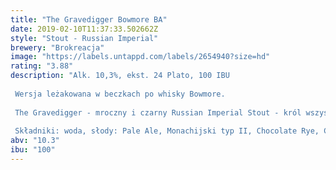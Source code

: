 ```yaml
---
title: "The Gravedigger Bowmore BA"
date: 2019-02-10T11:37:33.502662Z
style: "Stout - Russian Imperial"
brewery: "Brokreacja"
image: "https://labels.untappd.com/labels/2654940?size=hd"
rating: "3.88"
description: "Alk. 10,3%, ekst. 24 Plato, 100 IBU  Wersja leżakowana w beczkach po whisky Bowmore.  The Gravedigger - mroczny i czarny Russian Imperial Stout - król wszystkich piw. Niezwykle kompleksowy trunek oferujący aromat złożony z czekolady, świeżo palonej kawy oraz wyciszonej nuty szlachetnego alkoholu. Likierowa słodycz i pełnia zostały w nim obudowane mocną w cyfrach, ale przyjemną w ustach goryczką.  Składniki: woda, słody: Pale Ale, Monachijski typ II, Chocolate Rye, Chocolate Wheat, Carafa Special typ III, chmiel: Warrior, drożdże: Safale US-05."
abv: "10.3"
ibu: "100"
---
```

